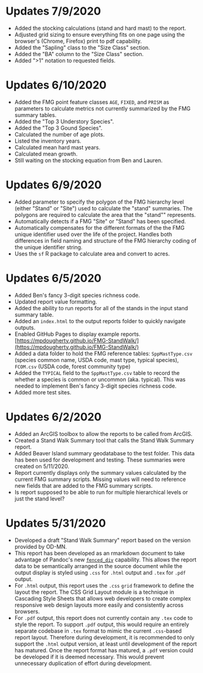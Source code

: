 # Updates 7/9/2020
* Added the stocking calculations (stand and hard mast) to the report.
* Adjusted grid sizing to ensure everything fits on one page using the browser's (Chrome, Firefox) print to pdf capability. 
* Added the "Sapling" class to the "Size Class" section. 
* Added the "BA" column to the "Size Class" section. 
* Added ">1" notation to requested fields. 


# Updates 6/10/2020
* Added the FMG point feature classes `AGE`, `FIXED`, and `PRISM` as parameters to  calculate metrics not currently summarized by the FMG summary tables. 
* Added the "Top 3 Understory Species". 
* Added the "Top 3 Gound Species". 
* Calculated the number of age plots.
* Listed the inventory years.
* Calculated mean hard mast years. 
* Calculated mean growth. 
* Still waiting on the stocking equation from Ben and Lauren. 


# Updates 6/9/2020
* Added parameter to specify the polygon of the FMG hierarchy level (either "Stand" or "Site") used to calculate the "stand" summaries. The polygons are required to calculate the area that the "stand"" represents. 
* Automatically detects if a FMG "Site" or "Stand" has been specified. 
* Automatically compensates for the different formats of the the FMG unique identifier used over the life of the project. Handles both differences in field naming and structure of the FMG hierarchy coding of the unique identifier string. 
* Uses the `sf` R package to calculate area and convert to acres.


# Updates 6/5/2020
* Added Ben's fancy 3-digit species richness code. 
* Updated report value formatting. 
* Added the ability to run reports for all of the stands in the input stand summary table. 
* Added an `index.html` to the output reports folder to quickly navigate outputs. 
* Enabled GitHub Pages to display example reports. [https://mpdougherty.github.io/FMG-StandWalk/](https://mpdougherty.github.io/FMG-StandWalk/)
* Added a data folder to hold the FMG reference tables: `SppMastType.csv` (species common name, USDA code, mast type, typical species), `FCOM.csv` (USDA code, forest community type)
* Added the `TYPICAL` field to the `SppMastType.csv` table to record the whether a species is common or uncommon (aka. typical). This was needed to implement Ben's fancy 3-digit species richness code.  
* Added more test sites. 


# Updates 6/2/2020
* Added an ArcGIS toolbox to allow the reports to be called from ArcGIS. 
* Created a Stand Walk Summary tool that calls the Stand Walk Summary report. 
* Added Beaver Island summary geodatabase to the test folder. This data has been used for development and testing. These summaries were created on 5/11/2020. 
* Report currently displays only the summary values calculated by the current FMG summary scripts. Missing values will need to reference new fields that are added to the FMG summary scripts. 
* Is report supposed to be able to run for multiple hierarchical levels or just the stand level?


# Updates 5/31/2020
* Developed a draft "Stand Walk Summary" report based on the version provided by OD-MN.
* This report has been developed as an rmarkdown document to take advantage of Pandoc's new [`fenced_div`](https://bookdown.org/yihui/rmarkdown-cookbook/custom-blocks.html) capability. This allows the report data to be semantically arranged in the source document while the output display is styled using `.css` for `.html` output and `.tex` for `.pdf` output. 
* For `.html` output, this report uses the `.css` `grid` framework to define the layout the report. The CSS Grid Layout module is a technique in Cascading Style Sheets that allows web developers to create complex responsive web design layouts more easily and consistently across browsers.
* For `.pdf` output, this report does not currently contain any `.tex` code to style the report. To support `.pdf` output, this would require an entirely separate codebase in `.tex` format to mimic the current `.css`-based report layout. Therefore during development, it is recommended to only support the `.html` output version, at least until development of the report has matured. Once the report format has matured, a `.pdf` version could be developed if it is deemed necessary. This would prevent unnecessary duplication of effort during development. 

